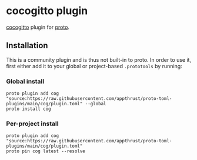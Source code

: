 # cocogitto plugin

[cocogitto](https://docs.cocogitto.io/) plugin for [proto](https://github.com/moonrepo/proto).

## Installation

This is a community plugin and is thus not built-in to proto. In order to use it, first either add it to your global or project-based `.prototools` by running:

### Global install

```shell
proto plugin add cog "source:https://raw.githubusercontent.com/appthrust/proto-toml-plugins/main/cog/plugin.toml" --global
proto install cog
```

### Per-project install

```shell
proto plugin add cog "source:https://raw.githubusercontent.com/appthrust/proto-toml-plugins/main/cog/plugin.toml"
proto pin cog latest --resolve
```
